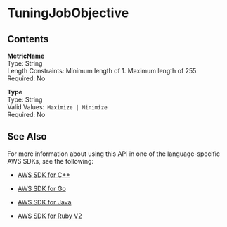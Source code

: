 # TuningJobObjective<a name="API_hpo_TuningJobObjective"></a>

## Contents<a name="API_hpo_TuningJobObjective_Contents"></a>

 **MetricName**   
Type: String  
Length Constraints: Minimum length of 1\. Maximum length of 255\.  
Required: No

 **Type**   
Type: String  
Valid Values:` Maximize | Minimize`   
Required: No

## See Also<a name="API_hpo_TuningJobObjective_SeeAlso"></a>

For more information about using this API in one of the language\-specific AWS SDKs, see the following:

+  [AWS SDK for C\+\+](http://docs.aws.amazon.com/goto/SdkForCpp/sagemakerhpo-2017-11-08/TuningJobObjective) 

+  [AWS SDK for Go](http://docs.aws.amazon.com/goto/SdkForGoV1/sagemakerhpo-2017-11-08/TuningJobObjective) 

+  [AWS SDK for Java](http://docs.aws.amazon.com/goto/SdkForJava/sagemakerhpo-2017-11-08/TuningJobObjective) 

+  [AWS SDK for Ruby V2](http://docs.aws.amazon.com/goto/SdkForRubyV2/sagemakerhpo-2017-11-08/TuningJobObjective) 